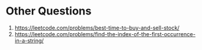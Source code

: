 # Other Questions
1. https://leetcode.com/problems/best-time-to-buy-and-sell-stock/
2. https://leetcode.com/problems/find-the-index-of-the-first-occurrence-in-a-string/
